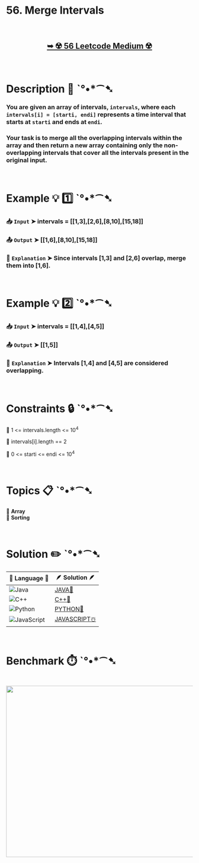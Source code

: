 # 56. Merge Intervals

</br>

<h2 align="center"> 

<a href="https://leetcode.com/problems/merge-intervals/description/"><strong>➥ ☢️ 56 Leetcode Medium ☢️ </strong></a>
</h2>

</br>

# Description 📜 ˋ°•*⁀➷

### You are given an array of intervals, `intervals`, where each `intervals[i] = [starti, endi]` represents a time interval that starts at `starti` and ends at `endi`.

### Your task is to merge all the overlapping intervals within the array and then return a new array containing only the non-overlapping intervals that cover all the intervals present in the original input.

</br>

# Example 💡 1️⃣ ˋ°•*⁀➷

  ### 📥 `Input`  ➤ intervals = [[1,3],[2,6],[8,10],[15,18]]

  ### 📤 `Output`  ➤ [[1,6],[8,10],[15,18]]

  ### 🔦 `Explanation`  ➤ Since intervals [1,3] and [2,6] overlap, merge them into [1,6].

</br>

# Example 💡 2️⃣ ˋ°•*⁀➷

  ### 📥 `Input` ➤ intervals = [[1,4],[4,5]]

  ### 📤 `Output`  ➤ [[1,5]]

  ### 🔦 `Explanation` ➤ Intervals [1,4] and [4,5] are considered overlapping.

</br>

# Constraints 🔒 ˋ°•*⁀➷

🔹 1 <= intervals.length <= 10<sup>4</sup> </br>

🔹 intervals[i].length == 2 </br>

🔹 0 <= starti <= endi <= 10<sup>4</sup> </br>

</br>

# Topics 📋 ˋ°•*⁀➷

🔸 **Array**  </br>
🔸 **Sorting**  </br>

</br>

# Solution ✏️ ˋ°•*⁀➷

| 📒 Language 📒  | 🪶 Solution 🪶 |
| ------------- | ------------- |
|  ![Java](https://img.shields.io/badge/java-%23ED8B00.svg?style=for-the-badge&logo=openjdk&logoColor=white)  | [JAVA🍁]() |
|  ![C++](https://img.shields.io/badge/c++-%2300599C.svg?style=for-the-badge&logo=c%2B%2B&logoColor=white)  | [C++🎲]()  |
|  ![Python](https://img.shields.io/badge/python-3670A0?style=for-the-badge&logo=python&logoColor=ffdd54)    | [PYTHON🍰]() |
| ![JavaScript](https://img.shields.io/badge/javascript-%23323330.svg?style=for-the-badge&logo=javascript&logoColor=%23F7DF1E)   | [JAVASCRIPT☃️]() |

</br>

# Benchmark ⏱️ ˋ°•*⁀➷

<h1  align="center" >

<img src ="" width = "700px" height="462px" />

</h1>
